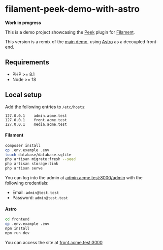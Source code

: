 # filament-peek-demo-with-astro

**Work in progress**

This is a demo project showcasing the [Peek](https://github.com/pboivin/filament-peek/) plugin for [Filament](https://filamentphp.com/).

This version is a remix of the [main demo](https://github.com/pboivin/filament-peek-demo), using [Astro](https://astro.build/) as a decoupled front-end.

## Requirements

- PHP >= 8.1
- Node >= 18

## Local setup

Add the following entries to `/etc/hosts`:

```
127.0.0.1    admin.acme.test
127.0.0.1    front.acme.test
127.0.0.1    media.acme.test
```

#### Filament

```sh
composer install
cp .env.example .env
touch database/database.sqlite
php artisan migrate:fresh --seed
php artisan storage:link
php artisan serve
```

You can log into the admin at [admin.acme.test:8000/admin](http://admin.acme.test:8000/admin) with the following credentials:

- Email: `admin@test.test`
- Password: `admin@test.test`

#### Astro

```sh
cd frontend
cp .env.example .env
npm install
npm run dev
```

You can access the site at [front.acme.test:3000](http://front.acme.test:3000)
